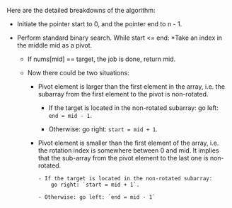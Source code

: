 Here are the detailed breakdowns of the algorithm:

* Initiate the pointer start to 0, and the pointer end to n - 1.
* Perform standard binary search. While start <= end:
  *Take an index in the middle mid as a pivot.

  * If nums[mid] == target, the job is done, return mid.

  * Now there could be two situations:
      * Pivot element is larger than the first element in the array, i.e. the subarray from the first element to the pivot is non-rotated.
          - If the target is located in the non-rotated subarray: 
              go left: `end = mid - 1`.
  
          - Otherwise: go right: `start = mid + 1`.
          
      * Pivot element is smaller than the first element of the array, i.e. the rotation index is somewhere between 0 and mid. 
        It implies that the sub-array from the pivot element to the last one is non-rotated.
        
            - If the target is located in the non-rotated subarray: 
                go right: `start = mid + 1`.
                
            - Otherwise: go left: `end = mid - 1`
